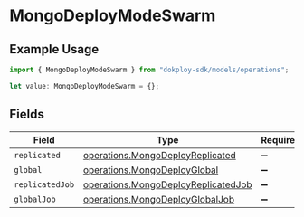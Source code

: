 # MongoDeployModeSwarm

## Example Usage

```typescript
import { MongoDeployModeSwarm } from "dokploy-sdk/models/operations";

let value: MongoDeployModeSwarm = {};
```

## Fields

| Field                                                                                      | Type                                                                                       | Required                                                                                   | Description                                                                                |
| ------------------------------------------------------------------------------------------ | ------------------------------------------------------------------------------------------ | ------------------------------------------------------------------------------------------ | ------------------------------------------------------------------------------------------ |
| `replicated`                                                                               | [operations.MongoDeployReplicated](../../models/operations/mongodeployreplicated.md)       | :heavy_minus_sign:                                                                         | N/A                                                                                        |
| `global`                                                                                   | [operations.MongoDeployGlobal](../../models/operations/mongodeployglobal.md)               | :heavy_minus_sign:                                                                         | N/A                                                                                        |
| `replicatedJob`                                                                            | [operations.MongoDeployReplicatedJob](../../models/operations/mongodeployreplicatedjob.md) | :heavy_minus_sign:                                                                         | N/A                                                                                        |
| `globalJob`                                                                                | [operations.MongoDeployGlobalJob](../../models/operations/mongodeployglobaljob.md)         | :heavy_minus_sign:                                                                         | N/A                                                                                        |
